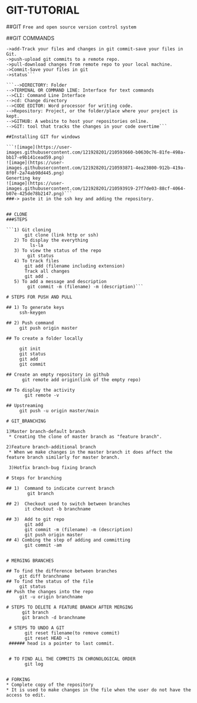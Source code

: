 # GIT-TUTORIAL

##GIT
```Free and open source version control system```

##GIT COMMANDS

```->Clone-bring the repo that is hosted on github into a folder on your local machine.
->add-Track your files and changes in git commit-save your files in Git.
->push-upload git commits to a remote repo.
->pull-download changes from remote repo to your local machine.
->Commit-Save your files in git
->status```

```-->DIRECTORY: Folder
-->TERMINAL OR COMMAND LINE: Interface for text commands
-->CLI: Command Line Interface
-->cd: Change directory
-->CODE EDITOR: Word processor for writing code.
-->Repository: Project, or the folder/place where your project is kept.
-->GITHUB: A website to host your repositories online.
-->GIT: tool that tracks the changes in your code overtime```

##Installing GIT for windows

```![image](https://user-images.githubusercontent.com/121928201/210593660-b0630c76-81fe-498a-bb17-e9b141cead59.png)
![image](https://user-images.githubusercontent.com/121928201/210593871-4ea23800-912b-419a-8f0f-2a74ab98d445.png)
Generting key
![image](https://user-images.githubusercontent.com/121928201/210593919-27f7de03-88cf-4064-b07e-425de78b2147.png)```
###-> paste it in the ssh key and adding the repository.


## CLONE
###STEPS

```1) Git cloning
       git clone (link http or ssh)
   2) To display the everything
         ls-la
   3) To view the status of the repo
        git status
   4) To track files
       git add (filename including extension)
       Track all changes
       git add .
   5) To add a message and description
        git commit -m (filename) -m (description)```
      
# STEPS FOR PUSH AND PULL

## 1) To generate keys
     ssh-keygen

## 2) Push command
     git push origin master

## To create a folder locally

     git init
     git status
     git add
     git commit

## Create an empty repository in github
      git remote add origin(link of the empty repo)

## To display the activity
       git remote -v
       
## Upstreaming
     git push -u origin master/main

# GIT_BRANCHING

1)Master branch-default branch
 * Creating the clone of master branch as "feature branch".

2)Feature branch-additional branch
 * When we make changes in the master branch it does affect the feature branch similarly for master branch.

 3)Hotfix branch-bug fixing branch

# Steps for branching

## 1)  Command to indicate current branch 
        git branch
     
## 2)  Checkout used to switch between branches 
       it checkout -b branchname 
  
## 3)  Add to git repo
       git add
       git commit -m (filename) -m (description)
       git push origin master
## 4) Combing the step of adding and committing
       git commit -am
       
       
# MERGING BRANCHES

## To find the difference between branches
     git diff branchname
## To find the status of the file
     git status
## Push the changes into the repo
     git -u origin branchname
     
# STEPS TO DELETE A FEATURE BRANCH AFTER MERGING
      git branch
      git branch -d branchname
 
 # STEPS TO UNDO A GIT 
       git reset filename(to remove commit)
       git reset HEAD ~1
 ###### head is a pointer to last commit.
 
 
 # TO FIND ALL THE COMMITS IN CHRONOLOGICAL ORDER
       git log
       

# FORKING
* Complete copy of the repository
* It is used to make changes in the file when the user do not have the access to edit.
       
